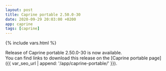 ```yaml
---
layout: post
title: Caprine portable 2.50.0-30
date: 2020-09-29 20:03:00 +0200
app: caprine
tags: [caprine]
---
```

{% include vars.html %}

Release of Caprine portable 2.50.0-30 is now available.<br />
You can find links to download this release on the [Caprine portable page]({{ var_seo_url | append: '/app/caprine-portable/' }}).
